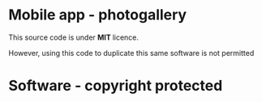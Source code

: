 <h1>Mobile app - photogallery </h1>


<span> This source code is under <b> MIT </b> licence.

<span> However, using this code to duplicate this same software is not permitted </span>


<h1> Software - copyright protected</h1>
